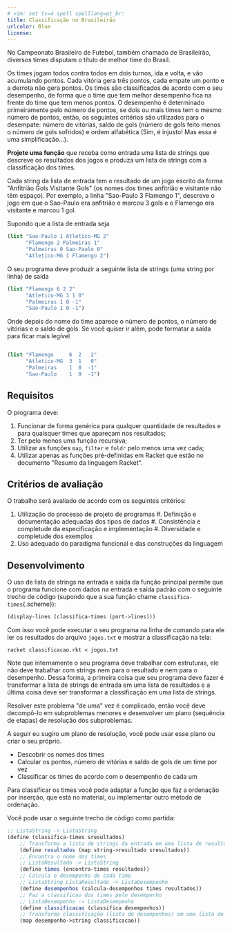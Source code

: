 ```yaml
---
# vim: set ts=4 spell spelllang=pt_br:
title: Classificação no Brasileirão
urlcolor: Blue
license:
---
```


No Campeonato Brasileiro de Futebol, também chamado de Brasileirão, diversos times disputam o título de melhor time do Brasil.

Os times jogam todos contra todos em dois turnos, ida e volta, e vão acumulando pontos. Cada vitória gera três pontos, cada empate um ponto e a derrota não gera pontos. Os times são classificados de acordo com o seu desempenho, de forma que o time que tem melhor desempenho fica na frente do time que tem menos pontos. O desempenho é determinado primeiramente pelo número de pontos, se dois ou mais times tem o mesmo número de pontos, então, os seguintes critérios são utilizados para o desempate: número de vitórias, saldo de gols (número de gols feito menos o número de gols sofridos) e ordem alfabética (Sim, é injusto! Mas essa é uma simplificação...).

**Projete uma função** que receba como entrada uma lista de strings que descreve os resultados dos jogos e produza um lista de strings com a classificação dos times.

Cada string da lista de entrada tem o resultado de um jogo escrito da forma "Anfitrião Gols Visitante Gols" (os nomes dos times anfitrião e visitante não têm espaço). Por exemplo, a linha "Sao-Paulo 3 Flamengo 1", descreve o jogo em que o Sao-Paulo era anfitrião e marcou 3 gols e o Flamengo era visitante e marcou 1 gol.

Supondo que a lista de entrada seja

```scheme
(list "Sao-Paulo 1 Atletico-MG 2"
      "Flamengo 2 Palmeiras 1"
      "Palmeiras 0 Sao-Paulo 0"
      "Atletico-MG 1 Flamengo 2")
```

O seu programa deve produzir a seguinte lista de strings (uma string por linha) de saída

```scheme
(list "Flamengo 6 2 2"
      "Atletico-MG 3 1 0"
      "Palmeiras 1 0 -1"
      "Sao-Paulo 1 0 -1")
```

Onde depois do nome do time aparece o número de pontos, o número de vitórias e o saldo de gols. Se você quiser ir além, pode formatar a saída para ficar mais legível

```scheme

(list "Flamengo     6  2   2"
      "Atletico-MG  3  1   0"
      "Palmeiras    1  0  -1"
      "Sao-Paulo    1  0  -1")
```


## Requisitos

O programa deve:

1) Funcionar de forma genérica para qualquer quantidade de resultados e para quaisquer times que apareçam nos resultados;
2) Ter pelo menos uma função recursiva;
3) Utilizar as funções `map`, `filter` e `foldr` pelo menos uma vez cada;
4) Utilizar apenas as funções pré-definidas em Racket que estão no documento "Resumo da linguagem Racket".


## Critérios de avaliação

O trabalho será avaliado de acordo com os seguintes critérios:

1) Utilização do processo de projeto de programas
    #. Definição e documentação adequadas dos tipos de dados
    #. Consistência e completude da especificação e implementação
    #. Diversidade e completude dos exemplos
2) Uso adequado do paradigma funcional e das construções da linguagem


## Desenvolvimento

O uso de lista de strings na entrada e saída da função principal permite que o programa funcione com dados na entrada e saída padrão com o seguinte trecho de código (supondo que a sua função chame `classifica-times`{.scheme}):

```scheme
(display-lines (classifica-times (port->lines)))
```

Com isso você pode executar o seu programa na linha de comando para ele ler os resultados do arquivo `jogos.txt` e mostrar a classificação na tela:

```
racket classificacao.rkt < jogos.txt
```

Note que internamente o seu programa deve trabalhar com estruturas, ele não deve trabalhar com strings nem para o resultado e nem para o desempenho. Dessa forma, a primeira coisa que seu programa deve fazer é transformar a lista de strings de entrada em uma lista de resultados e a última coisa deve ser transformar a classificação em uma lista de strings.

Resolver este problema "de uma" vez é complicado, então você deve decompô-lo em subproblemas menores e desenvolver um plano (sequência de etapas) de resolução dos subproblemas.

A seguir eu sugiro um plano de resolução, você pode usar esse plano ou criar o seu próprio.

- Descobrir os nomes dos times
- Calcular os pontos, número de vitórias e saldo de gols de um time por vez
- Classificar os times de acordo com o desempenho de cada um

Para classificar os times você pode adaptar a função que faz a ordenação por inserção, que está no material, ou implementar outro método de ordenação.

Você pode usar o seguinte trecho de código como partida:

```scheme
;; ListaString -> ListaString
(define (classifica-times sresultados)
    ;; Transforma a lista de strings da entrada em uma lista de resultados
    (define resultados (map string->resultado sresultados))
    ;; Encontra o nome dos times
    ;; ListaResultado -> ListaString
    (define times (encontra-times resultados))
    ;; Calcula o desempenho de cada time
    ;; ListaString ListaResultado -> ListaDesempenho
    (define desempenhos (calcula-desempenhos times resultados))
    ;; Faz a classificao dos times pelo desempenho
    ;; ListaDesempenho -> ListaDesempenho
    (define classificacao (classifica desempenhos))
    ;; Transforma classificação (lista de desempenhos) em uma lista de strings
    (map desempenho->string classificacao))
```

